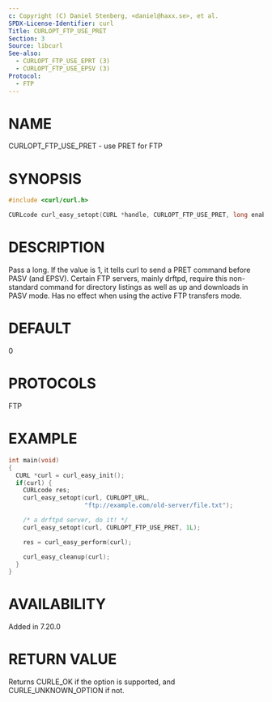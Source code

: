 ```yaml
---
c: Copyright (C) Daniel Stenberg, <daniel@haxx.se>, et al.
SPDX-License-Identifier: curl
Title: CURLOPT_FTP_USE_PRET
Section: 3
Source: libcurl
See-also:
  - CURLOPT_FTP_USE_EPRT (3)
  - CURLOPT_FTP_USE_EPSV (3)
Protocol:
  - FTP
---
```


# NAME

CURLOPT_FTP_USE_PRET - use PRET for FTP

# SYNOPSIS

~~~c
#include <curl/curl.h>

CURLcode curl_easy_setopt(CURL *handle, CURLOPT_FTP_USE_PRET, long enable);
~~~

# DESCRIPTION

Pass a long. If the value is 1, it tells curl to send a PRET command before
PASV (and EPSV). Certain FTP servers, mainly drftpd, require this non-standard
command for directory listings as well as up and downloads in PASV mode. Has
no effect when using the active FTP transfers mode.

# DEFAULT

0

# PROTOCOLS

FTP

# EXAMPLE

~~~c
int main(void)
{
  CURL *curl = curl_easy_init();
  if(curl) {
    CURLcode res;
    curl_easy_setopt(curl, CURLOPT_URL,
                     "ftp://example.com/old-server/file.txt");

    /* a drftpd server, do it! */
    curl_easy_setopt(curl, CURLOPT_FTP_USE_PRET, 1L);

    res = curl_easy_perform(curl);

    curl_easy_cleanup(curl);
  }
}
~~~

# AVAILABILITY

Added in 7.20.0

# RETURN VALUE

Returns CURLE_OK if the option is supported, and CURLE_UNKNOWN_OPTION if not.
